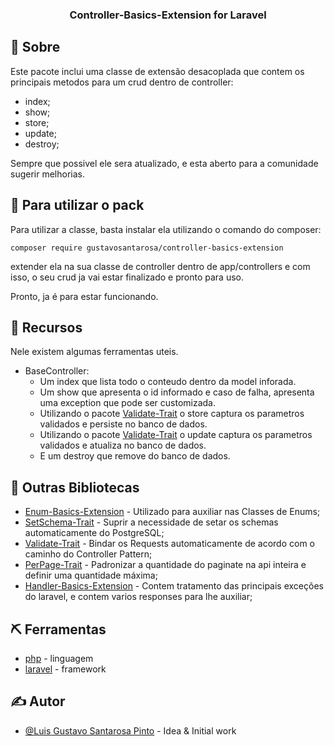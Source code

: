 <h3 align="center">Controller-Basics-Extension for Laravel</h3>

## 🧐 Sobre <a name = "about"></a>
Este pacote inclui uma classe de extensão desacoplada que contem os principais metodos para um crud dentro de controller:
  - index;
  - show;
  - store;
  - update;
  - destroy;

Sempre que possivel ele sera atualizado, e esta aberto para a comunidade sugerir melhorias.

## 🏁 Para utilizar o pack

Para utilizar a classe, basta instalar ela utilizando o comando do composer:

```
composer require gustavosantarosa/controller-basics-extension
```

extender ela na sua classe de controller dentro de app/controllers e com isso, o seu crud ja vai estar finalizado e pronto para uso.

Pronto, ja é para estar funcionando.

## 🎈 Recursos

Nele existem algumas ferramentas uteis.

- BaseController:
  - Um index que lista todo o conteudo dentro da model inforada.
  - Um show que apresenta o id informado e caso de falha, apresenta uma exception que pode ser customizada.
  - Utilizando o pacote [Validate-Trait](https://packagist.org/packages/gustavosantarosa/validate-trait) o store captura os parametros validados e persiste no banco de dados.
  - Utilizando o pacote [Validate-Trait](https://packagist.org/packages/gustavosantarosa/validate-trait) o update captura os parametros validados e atualiza no banco de dados.
  - E um destroy que remove do banco de dados.

## 🧐 Outras Bibliotecas

- [Enum-Basics-Extension](https://packagist.org/packages/gustavosantarosa/enum-basics-extension) - Utilizado para auxiliar nas Classes de Enums;
- [SetSchema-Trait](https://packagist.org/packages/gustavosantarosa/setschema-trait-postgresql) - Suprir a necessidade de setar os schemas automaticamente do PostgreSQL;
- [Validate-Trait](https://packagist.org/packages/gustavosantarosa/validate-trait) - Bindar os Requests automaticamente de acordo com o caminho do Controller Pattern;
- [PerPage-Trait](https://packagist.org/packages/gustavosantarosa/perpage-trait) - Padronizar a quantidade do paginate na api inteira e definir uma quantidade máxima;
- [Handler-Basics-Extension](https://packagist.org/packages/gustavosantarosa/handler-basics-extension) - Contem tratamento das principais exceções do laravel, e contem varios responses para lhe auxiliar;


## ⛏️ Ferramentas

- [php](https://www.php.net/) - linguagem
- [laravel](https://laravel.com/) - framework

## ✍️ Autor

- [@Luis Gustavo Santarosa Pinto](https://github.com/GustavoSantarosa) - Idea & Initial work
